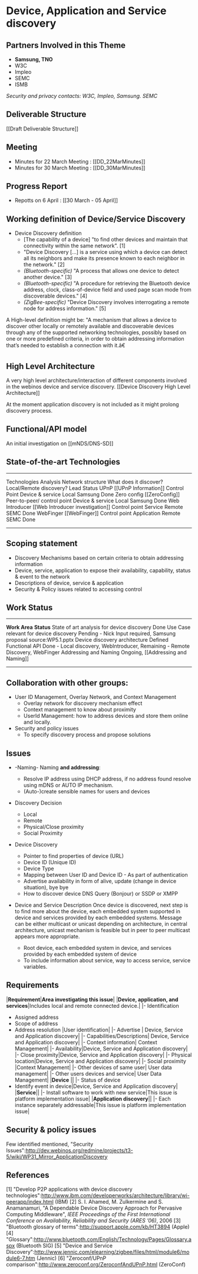 Device, Application and Service discovery
=========================================

Partners Involved in this Theme
-------------------------------

-   **Samsung, TNO**
-   W3C
-   Impleo
-   SEMC
-   ISMB

_Security and privacy contacts: W3C, Impleo, Samsung. SEMC_

Deliverable Structure
---------------------

[[Draft Deliverable Structure]]

Meeting
-------

-   Minutes for 22 March Meeting : [[DD_22MarMinutes]]
-   Minutes for 30 March Meeting : [[DD_30MarMinutes]]

Progress Report
---------------

-   Repotts on 6 April : [[30 March - 05 April]]

Working definition of Device/Service Discovery
----------------------------------------------

-   Device Discovery definition
    -   [The capability of a device] "to find other devices and maintain that connectivity within the same network". [1]
    -   "Device Discovery […] is a service using which a device can detect all its neighbors and make its presence known to each neighbor in the network." [2]
    -   _(Bluetooth-specific)_ "A process that allows one device to detect another device." [3]
    -   _(Bluetooth-specific)_ "A procedure for retrieving the Bluetooth device address, clock, class-of-device field and used page scan mode from discoverable devices." [4]
    -   _(ZigBee-specific)_ "Device Discovery involves interrogating a remote node for address information." [5]

A High-level definition might be: "A mechanism that allows a device to discover other locally or remotely available and discoverable devices through any of the supported networking technologies, possibly based on one or more predefined criteria, in order to obtain addressing information that’s needed to establish a connection with it.â€

High Level Architecture
-----------------------

A very high level architecture/interaction of different components involved in the webinos device and service discovery. [[Device Discovery High Level Architecture]]

At the moment application discovery is not included as it might prolong discovery process.

Functional/API model
--------------------

An initial investigation on [[mNDS/DNS-SD]]

State-of-the-art Technologies
-----------------------------

  ---------------- ---------------------------------- ----------------------------- ------------------------ ------------------------- --------- -------- -- ------------------------ ---------------------------- ---------------------------- ---------------- -------------- --------- ---------
  Technologies     Analysis                           Network structure             What does it discover?   Local/Remote discovery?   Lead      Status
  UPnP             [[UPnP Information]]               Control Point                 Device & service         Local                     Samsung   Done
  Zero config      [[ZeroConfig]]                     Peer-to-peer/ control point   Device & service         Local                     Samsung   Done
  Web Introducer   [[Web Introducer investigation]]   Control point                 Service                  Remote                    SEMC      Done
  WebFinger        [[WebFinger]]                      Control point                 Application              Remote                    SEMC      Done
  ---------------- ---------------------------------- ----------------------------- ------------------------ ------------------------- --------- -------- -- ------------------------ ---------------------------- ---------------------------- ---------------- -------------- --------- ---------

Scoping statement
-----------------

-   Discovery Mechanisms based on certain criteria to obtain addressing information
-   Device, service, application to expose their availability, capability, status & event to the network
-   Descriptions of device, service & application
-   Security & Policy issues related to accessing control

Work Status
-----------

  -------------------------------------------- -------------------------------------------------------------------------------- -- --------------------------------- ------------------------------
  **Work Area**                                **Status**
  State of art analysis for device discovery   Done
  Use Case relevant for device discovery       Pending - Nick Input required, Samsung proposal source:WP5.1.pptx
  Device discovery architecture                Defined
  Functional API                               Done - Local discovery, WebIntroducer, Remaining - Remote Discovery, WebFinger
  Addressing and Naming                        Ongoing, [[Addressing and Naming]]
  -------------------------------------------- -------------------------------------------------------------------------------- -- --------------------------------- ------------------------------

Collaboration with other groups:
--------------------------------

-   User ID Management, Overlay Network, and Context Management
    -   Overlay network for discovery mechanism effect
    -   Context management to know about proximity
    -   UserId Management: how to address devices and store them online and locally.
-   Security and policy issues
    -   To specify discovery process and propose solutions

Issues
------

-   -Naming- Naming **and addressing**:
    -   Resolve IP address using DHCP address, if no address found resolve using mDNS or AUTO IP mechanism.
    -   (Auto-)create sensible names for users and devices

-   Discovery Decision
    -   Local
    -   Remote
    -   Physical/Close proximity
    -   Social Proximity

-   Device Discovery
    -   Pointer to find properties of device (URL)
    -   Device ID (Unique ID)
    -   Device Type
    -   Mapping between User ID and Device ID - As part of authentication
    -   Advertise availability in form of alive, update (change in device situation), bye bye
    -   How to discover device DNS Query (Bonjour) or SSDP or XMPP

-   Device and Service Description
    Once device is discovered, next step is to find more about the device, each embedded system supported in device and services provided by each embedded systems. Message can be either multicast or unicast depending on architecture, in central architecture, unicast mechanism is feasible but in peer to peer multicast appears more appropriate.
    -   Root device, each embedded system in device, and services provided by each embedded system of device
    -   To include information about service, way to access service, service variables.

Requirements
------------

|**Requirement**|**Area investigating this issue**|
|**Device, application, and services**|Includes local and remote connected device.|
|- Identification
- Assigned address
- Scope of address
- Address resolution |User identification|
|- Advertise | Device, Service and Application discovery|
|- Capabilities/Descriptions| Device, Service and Application discovery|
|- Context information| Context Management|
|- Availability|Device, Service and Application discovery|
|- Close proximity|Device, Service and Application discovery|
|- Physical location|Device, Service and Application discovery|
|- Social proximity |Context Management|
|- Other devices of same user| User data management|
|- Other users devices and service| User Data Management|
|**Device** ||
|- Status of device
- Identify event in device|Device, Service and Application discovery|
|**Service**||
|- Install software to work with new service|This issue is platform implementation issue|
|**Application discovery**||
|- Each instance separately addressable|This issue is platform implementation issue|

Security & policy issues
------------------------

Few identified mentioned, "Security Issues":http://dev.webinos.org/redmine/projects/t3-5/wiki/WP31_Mirror_ApplicationDiscovery

References
----------

[1] "Develop P2P applications with device discovery technologies":http://www.ibm.com/developerworks/architecture/library/wi-peerapp/index.html (IBM)
[2] S. I. Ahamed, M. Zulkermine and S. Anamanamuri, "A Dependable Device Discovery Approach for Pervasive Computing Middleware", _IEEE Proceedings of the First International Conference on Availability, Reliability and Security (ARES ’06)_, 2006
[3] "Bluetooth glossary of terms":http://support.apple.com/kb/HT3894 (Apple)
[4] "Glossary":http://www.bluetooth.com/English/Technology/Pages/Glossary.aspx (Bluetooth SIG)
[5] "Device and Service Discovery":http://www.jennic.com/elearning/zigbee/files/html/module6/module6-7.htm (Jennic)
[6] "Zeroconf/UPnP comparison":http://www.zeroconf.org/ZeroconfAndUPnP.html (ZeroConf)

